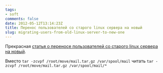 ```yaml
---
tags:
- soft
comments: false
date: 2012-05-12T13:14:23Z
title: Перенос пользователей со старого linux сервера на новый
slug: migrating-users-from-old-linux-server-to-new-one
---
```


Прекрасная [статья о переносе пользователей со старого linux сервера на новый](http://linax.wordpress.com/2010/07/20/move-user-accounts-from-old-linux-server-to-a-new-linux-server/).

Вместо `tar -zcvpf /root/move/mail.tar.gz /var/spool/mail` читать `tar -zcvpf /root/move/mail.tar.gz /var/spool/mail/*`

<!--more-->
